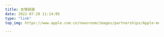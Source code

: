 ```yaml
---
title: 友情链接
date: 2022-07-20 11:14:05
type: "link"
top_img: https://www.apple.com.cn/newsroom/images/partnerships/Apple-media-literacy_1-big-image_031919_big.jpg.large_2x.jpg

---
```

